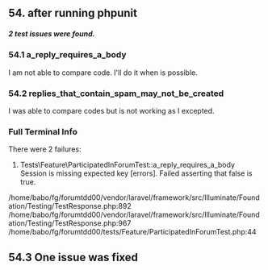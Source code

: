 ## 54. after running phpunit
##### 2 test issues were found. 
### 54.1 a_reply_requires_a_body 
I am not able to compare code. I'll do it when is possible.

### 54.2 replies_that_contain_spam_may_not_be_created
I was able to compare codes but is not working as I excepted.

### Full Terminal Info

There were 2 failures:

1) Tests\Feature\ParticipatedInForumTest::a_reply_requires_a_body
Session is missing expected key [errors].
Failed asserting that false is true.

/home/babo/fg/forumtdd00/vendor/laravel/framework/src/Illuminate/Foundation/Testing/TestResponse.php:892
/home/babo/fg/forumtdd00/vendor/laravel/framework/src/Illuminate/Foundation/Testing/TestResponse.php:967
/home/babo/fg/forumtdd00/tests/Feature/ParticipatedInForumTest.php:44

## 54.3 One issue was fixed

